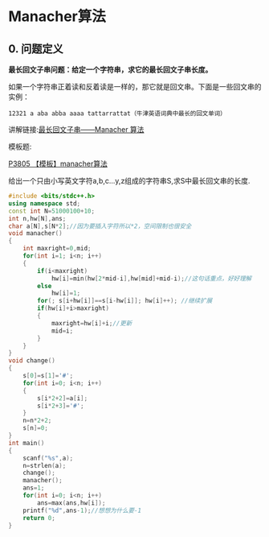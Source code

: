 # Manacher算法

## 0. 问题定义

**最长回文子串问题：给定一个字符串，求它的最长回文子串长度。**

如果一个字符串正着读和反着读是一样的，那它就是回文串。下面是一些回文串的实例：

```
12321 a aba abba aaaa tattarrattat（牛津英语词典中最长的回文单词）
```

讲解链接:[最长回文子串——Manacher 算法](https://segmentfault.com/a/1190000003914228)

模板题:

[ P3805 【模板】manacher算法](https://www.luogu.org/problemnew/show/P3805)

给出一个只由小写英文字符a,b,c...y,z组成的字符串S,求S中最长回文串的长度.

```cpp
#include <bits/stdc++.h>
using namespace std;
const int N=51000100+10;
int n,hw[N],ans;
char a[N],s[N*2];//因为要插入字符所以*2，空间限制也很安全
void manacher()
{
    int maxright=0,mid;
    for(int i=1; i<n; i++)
    {
        if(i<maxright)
            hw[i]=min(hw[2*mid-i],hw[mid]+mid-i);//这句话重点，好好理解
        else
            hw[i]=1;
        for(; s[i+hw[i]]==s[i-hw[i]]; hw[i]++); //继续扩展
        if(hw[i]+i>maxright)
        {
            maxright=hw[i]+i;//更新
            mid=i;
        }
    }
}
void change()
{
    s[0]=s[1]='#';
    for(int i=0; i<n; i++)
    {
        s[i*2+2]=a[i];
        s[i*2+3]='#';
    }
    n=n*2+2;
    s[n]=0;
}
int main()
{
    scanf("%s",a);
    n=strlen(a);
    change();
    manacher();
    ans=1;
    for(int i=0; i<n; i++)
        ans=max(ans,hw[i]);
    printf("%d",ans-1);//想想为什么要-1
    return 0;
}

```

